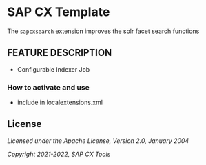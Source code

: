 # SAP CX Template

The `sapcxsearch` extension improves the solr facet search functions

## FEATURE DESCRIPTION

- Configurable Indexer Job

### How to activate and use

- include in localextensions.xml

## License

_Licensed under the Apache License, Version 2.0, January 2004_

_Copyright 2021-2022, SAP CX Tools_